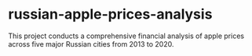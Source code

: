# russian-apple-prices-analysis
This project conducts a comprehensive financial analysis of apple prices across five major Russian cities from 2013 to 2020.
